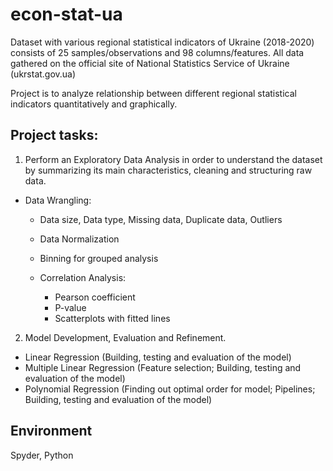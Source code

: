 # econ-stat-ua


Dataset with various regional statistical indicators of Ukraine (2018-2020) consists of 25 samples/observations and 98 columns/features.
All data gathered on the official site of National Statistics Service of Ukraine (ukrstat.gov.ua)

Project is to analyze relationship between different regional statistical indicators quantitatively and graphically.

## Project tasks:

1. Perform an Exploratory Data Analysis in order to understand the dataset by summarizing its main characteristics, cleaning and structuring raw data.

  - Data Wrangling:

    - Data size, Data type, Missing data, Duplicate data, Outliers
    - Data Normalization
    - Binning for grouped analysis

    - Correlation Analysis:

      - Pearson coefficient
      - P-value
      - Scatterplots with fitted lines

2. Model Development, Evaluation and Refinement.

  - Linear Regression (Building, testing and evaluation of the model)
  - Multiple Linear Regression (Feature selection; Building, testing and evaluation of the model)
  - Polynomial Regression (Finding out optimal order for model; Pipelines; Building, testing and evaluation of the model)


## Environment

Spyder, Python